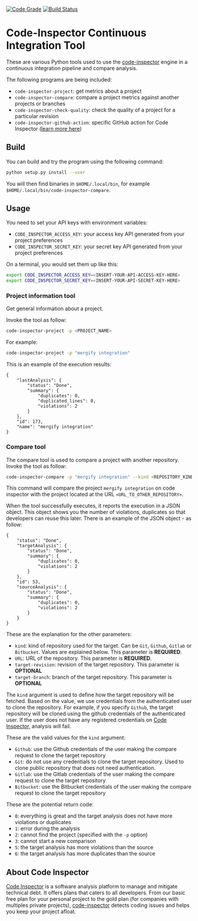 [![Code Grade](https://www.code-inspector.com/project/183/status/svg)](https://www.code-inspector.com/public/project/183/Code%20Inspector%20CI%20Tools/dashboard)
[![Build Status](https://travis-ci.org/codeinspectorio/citool.svg?branch=master)](https://travis-ci.org/codeinspectorio/citool)


# Code-Inspector Continuous Integration Tool


These are various Python tools used to use the [code-inspector](https://www.code-inspector.com)
engine in a continuous integration pipeline and compare analysis.

The following programs are being included:

 * `code-inspector-project`: get metrics about a project
 * `code-inspector-compare`: compare a project metrics against another projects or branches
 * `code-inspector-check-quality`: check the quality of a project for a particular revision
 * `code-inspector-github-action`: specific GitHub action for Code Inspector ([learn more here](https://github.com/codeinspectorio/github-action))


## Build

You can build and try the program using the following command:

```bash
python setup.py install --user
```

You will then find binaries in `$HOME/.local/bin`, for example `$HOME/.local/bin/code-inspector-compare`.

## Usage

You need to set your API keys with environment variables:

 * `CODE_INSPECTOR_ACCESS_KEY`: your access key API generated from your project preferences
 * `CODE_INSPECTOR_SECRET_KEY`: your secret key API generated from your project preferences

On a terminal, you would set them up like this:
```bash
export CODE_INSPECTOR_ACCESS_KEY=<INSERT-YOUR-API-ACCESS-KEY-HERE>
export CODE_INSPECTOR_SECRET_KEY=<INSERT-YOUR-API-SECRET-KEY-HERE>
```

### Project information tool

Get general information about a project.

Invoke the tool as follow:

```bash
code-inspector-project -p <PROJECT_NAME>
```

For example:

```bash
code-inspector-project -p "mergify integration"
```

This is an example of the execution results:

```
{
    "lastAnalysis": {
        "status": "Done", 
        "summary": {
            "duplicates": 0, 
            "duplicated_lines": 0, 
            "violations": 2
        }
    }, 
    "id": 173, 
    "name": "mergify integration"
}
```


### Compare tool

The compare tool is used to compare a project with another repository. 
Invoke the tool as follow:

```bash
code-inspector-compare -p "mergify integration" --kind <REPOSITORY_KIND> --url <URL_TO_OTHER_REPOSITORY> --target-branch=<BRANCH> --target-revision=<REVISION>
```

This command will compare the project `mergify integration` on code inspector with the project located
at the URL `<URL_TO_OTHER_REPOSITORY>`.

When the tool successfully executes, it reports the execution in a JSON object.
This object shows you the number of violations, duplicates so that developers can
reuse this later.
There is an example of the JSON object - as follow:

```
{
    "status": "Done", 
    "targetAnalysis": {
        "status": "Done", 
        "summary": {
            "duplicates": 0, 
            "violations": 2
        }
    }, 
    "id": 53, 
    "sourceAnalysis": {
        "status": "Done", 
        "summary": {
            "duplicates": 0, 
            "violations": 2
        }
    }
}
```

These are the explanation for the other parameters:
 * `kind`: kind of repository used for the target. Can be `Git`, `Github`, `Gitlab` or `Bitbucket`. Values are explained below. This parameter is **REQUIRED**.
 * `URL`: URL of the repository. This parameter is **REQUIRED**.
 * `target-revision`: revision of the target repository. This parameter is **OPTIONAL**
 * `target-branch`: branch of the target repository. This parameter is **OPTIONAL**


The `kind` argument is used to define how the target repository will be fetched.
Based on the value, we use credentials from the authenticated user to clone the repository.
For example, if you specify `Github`, the target repository will be cloned using the github credentials
of the authenticated user. If the user does not have any registered credentials on [Code Inspector](https://www.code-inspector.com),
analysis will fail.

These are the valid values for the `kind` argument:

 * `Github`: use the Github credentials of the user making the compare request to clone the target repository
 * `Git`: do not use any credentials to clone the target repository. Used to clone public repository that does not need authentication.
 * `Gitlab`: use the Gitlab credentials of the user making the compare request to clone the target repository
 * `Bitbucket`: use the Bitbucket credentials of the user making the compare request to clone the target repository


These are the potential return code:
 * `0`: everything is great and the target analysis does not have more violations or duplicates
 * `1`: error during the analysis
 * `2`: cannot find the project (specified with the `-p` option)
 * `3`: cannot start a new comparison
 * `5`: the target analysis has more violations than the source
 * `6`: the target analysis has more duplicates than the source


## About Code Inspector

[Code Inspector](https://www.code-inspector.com) is a software analysis platform to manage and mitigate
technical debt. It offers plans that caters to all developers. From our basic free plan for your personal project
to the gold plan (for companies with multiples private projects), [code-inspector](https://www.code-inspector.com) detects coding issues
and helps you keep your project afloat.
